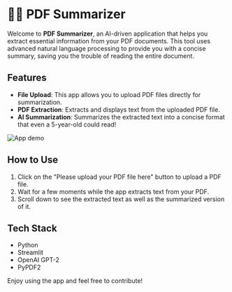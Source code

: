# 🦜🔗 **PDF Summarizer**

Welcome to **PDF Summarizer**, an AI-driven application that helps you extract essential information from your PDF documents. This tool uses advanced natural language processing to provide you with a concise summary, saving you the trouble of reading the entire document.

## **Features**

- **File Upload**: This app allows you to upload PDF files directly for summarization.
- **PDF Extraction**: Extracts and displays text from the uploaded PDF file.
- **AI Summarization**: Summarizes the extracted text into a concise format that even a 5-year-old could read!

![App demo](ai.gif)

## **How to Use**

1. Click on the "Please upload your PDF file here" button to upload a PDF file.
2. Wait for a few moments while the app extracts text from your PDF.
3. Scroll down to see the extracted text as well as the summarized version of it.

## **Tech Stack**

- Python
- Streamlit
- OpenAI GPT-2
- PyPDF2

Enjoy using the app and feel free to contribute!
